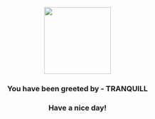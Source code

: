 <p align="center">
            <img src="https://raw.githubusercontent.com/PokeAPI/sprites/master/sprites/pokemon/520.png" width="150" height="150">
          </p>
          <h3 align="center">You have been greeted by - <b>TRANQUILL</b></h3>
          <h3 align="center">Have a nice day!</h3>
